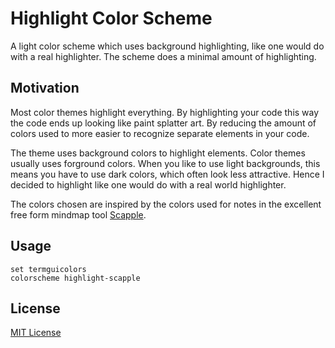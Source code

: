 # Highlight Color Scheme

A light color scheme which uses background highlighting,
like one would do with a real highlighter. The scheme does
a minimal amount of highlighting.

## Motivation

Most color themes highlight everything. By highlighting your
code this way the code ends up looking like paint splatter
art. By reducing the amount of colors used to more easier to
recognize separate elements in your code.

The theme uses background colors to highlight elements. Color
themes usually uses forground colors. When you like to use light
backgrounds, this means you have to use dark colors, which often
look less attractive. Hence I decided to highlight like one would
do with a real world highlighter.

The colors chosen are inspired by the colors used for notes in
the excellent free form mindmap tool
[Scapple](https://www.literatureandlatte.com/scapple/overview).



## Usage

```
set termguicolors
colorscheme highlight-scapple
```

## License

[MIT License](https://github.com/mmzeeman/vim-highlighter/blob/master/./LICENSE.txt)
